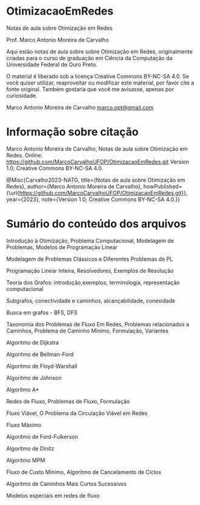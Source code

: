 # OtimizacaoEmRedes
Notas de aula sobre Otimização em Redes

Prof. Marco Antonio Moreira de Carvalho

Aqui estão notas de aula sobre sobre Otimização em Redes, originalmente criadas para o curso de graduação em Ciência da Computação da Universidade Federal de Ouro Preto. 

O material é liberado sob a licença Creative Commons BY-NC-SA 4.0. Se você quiser utilizar, reaproveitar ou modificar este material, por favor cite a fonte original. Também gostaria que você me avisasse, apenas por curiosidade.


Marco Antonio Moreira de Carvalho
marco.opt@gmail.com

# Informação sobre citação 

Marco Antonio Moreira de Carvalho, Notas de aula sobre Otimização em Redes. Online: https://github.com/MarcoCarvalhoUFOP/OtimizacaoEmRedes.git Version 1.0; Creative Commons BY-NC-SA 4.0.

@Misc{Carvalho2023-NATG,
title={Notas de aula sobre Otimização em Redes},
author={Marco Antonio Moreira de Carvalho}, 
howPublished={\url{https://github.com/MarcoCarvalhoUFOP/OtimizacaoEmRedes.git}}, 
year={2023},
note={Version 1.0; Creative Commons BY-NC-SA 4.0.}}


# Sumário do conteúdo dos arquivos

Introdução à Otimização, Problema Computacional, Modelagem de Problemas, Modelos de Programação Linear

Modelagem de Problemas Clássicos e Diferentes Problemas de PL

Programação Linear Inteira, Resolvedores, Exemplos de Resolução

Teoria dos Grafos: introdução,exemplos, terminologia, representação computacional

Subgrafos, conectividade e caminhos, alcançabilidade, conexidade

Busca em grafos - BFS, DFS

Taxonomia dos Problemas de Fluxo Em Redes, Problemas relacionados a Caminhos, Problema de Caminho Mínimo, Formulação, Variantes

Algoritmo de Dijkstra

Algoritmo de Bellman-Ford

Algoritmo de Floyd-Warshall

Algoritmo de Johnson

Algoritmo A*

Redes de Fluxo, Problemas de Fluxo, Formulação

Fluxo Viável, O Problema da Circulação Viável em Redes

Fluxo Máximo

Algoritmo de Ford-Fulkerson

Algoritmo de Dinitz

Algoritmo MPM

Fluxo de Custo Mínimo, Algoritmo de Cancelamento de Ciclos

Algoritmo de Caminhos Mais Curtos Sucessivos

Modelos especiais em redes de fluxo
